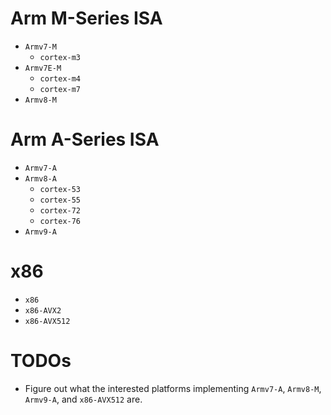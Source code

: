 
# Arm M-Series ISA
- `Armv7-M`
    - `cortex-m3`
- `Armv7E-M`
    - `cortex-m4`
    - `cortex-m7`
- `Armv8-M`

# Arm A-Series ISA
- `Armv7-A`
- `Armv8-A`
    - `cortex-53`
    - `cortex-55`
    - `cortex-72`
    - `cortex-76`
- `Armv9-A`

# x86
- `x86`
- `x86-AVX2`
- `x86-AVX512`

# TODOs
- Figure out what the interested platforms implementing `Armv7-A`, `Armv8-M`, `Armv9-A`, and `x86-AVX512` are.
